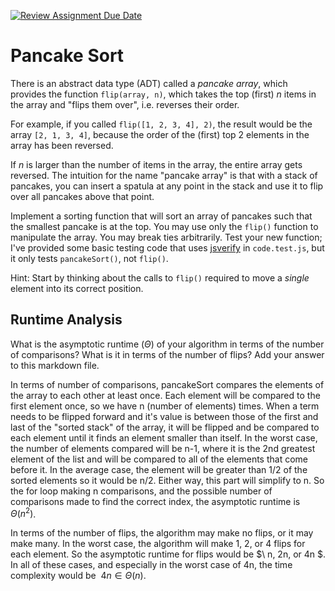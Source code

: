 [![Review Assignment Due Date](https://classroom.github.com/assets/deadline-readme-button-24ddc0f5d75046c5622901739e7c5dd533143b0c8e959d652212380cedb1ea36.svg)](https://classroom.github.com/a/-m0g1A8z)
# Pancake Sort

There is an abstract data type (ADT) called a *pancake array*, which provides
the function `flip(array, n)`, which takes the top (first) $n$ items in the
array and "flips them over", i.e. reverses their order.

For example, if you called `flip([1, 2, 3, 4], 2)`, the result would
be the array  `[2, 1, 3, 4]`, because the order of the (first) top 2
elements in the array has been reversed.

If $n$ is larger than the number of items in the array, the entire array gets
reversed. The intuition for the name "pancake array" is that with a stack of
pancakes, you can insert a spatula at any point in the stack and use it to flip
over all pancakes above that point.

Implement a sorting function that will sort an array of pancakes such that the
smallest pancake is at the top. You may use only the `flip()` function to
manipulate the array. You may break ties arbitrarily. Test your new function;
I've provided some basic testing code that uses
[jsverify](https://jsverify.github.io/) in `code.test.js`, but it only tests
`pancakeSort()`, not `flip()`.

Hint: Start by thinking about the calls to `flip()` required to move a *single*
element into its correct position.

## Runtime Analysis

What is the asymptotic runtime ($\Theta$) of your algorithm in terms of the
number of comparisons? What is it in terms of the number of flips? Add your
answer to this markdown file.

In terms of number of comparisons, pancakeSort compares the elements of the array to each other at least once. Each element will be compared to the first element once, so we have n (number of elements) times. 
When a term needs to be flipped forward and it's value is between those of the first and last of the "sorted stack" of the array, it will be flipped and be compared to each element until it finds an
element smaller than itself. In the worst case, the number of elements compared will be n-1, where it is the 2nd greatest element of the list and will be compared to all of the elements that come before it.
In the average case, the element will be greater than 1/2 of the sorted elements so it would be n/2. Either way, this part will simplify to n. So the for loop making n comparisons, and the possible number of 
comparisons made to find the correct index, the asymptotic runtime is $\Theta(n^2)$. 

In terms of the number of flips, the algorithm may make no flips, or it may make many. In the worst case, the algorithm will make 1, 2, or 4 flips for each element. 
So the asymptotic runtime for flips would be $\ n, 2n, or 4n $. In all of these cases, and especially in the worst case of 4n, the time complexity would be $\ 4n \in \Theta(n)$.
